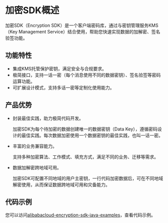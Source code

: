 # 加密SDK概述

加密SDK（Encryption SDK）是一个客户端密码库，通过与密钥管理服务KMS（Key Management Service）结合使用，帮助您快速实现数据的加解密、签名验签功能。

## 功能特性

-   集成KMS托管保护密钥，满足安全与合规要求。
-   极简接口，支持一话一密（每个消息使用不同的数据密钥）、签名验签等密码运算功能。
-   可扩展设计模式，支持多话一密等定制化使用能力。

## 产品优势

-   封装最佳实践，助力极简代码开发。

    加密SDK为每个待加密的数据创建唯一的数据密钥（Data Key），遵循密码设计的最佳实践。每次数据加密使用一个数据密钥的最佳实践，也叫一话一密。

-   丰富的业务兼容能力。

    支持多种加密算法、工作模式、填充方式，满足不同的业务、迁移等需求。

-   数据加解密跨地域可用。

    加密SDK可配置不同地域的用户主密钥，一行代码加密数据后，可在不同地域解密使用，从而保证数据跨地域可用和灾备能力。


## 代码示例

您可以访问[alibabacloud-encryption-sdk-java-examples](https://github.com/aliyun/alibabacloud-encryption-sdk-java/tree/master/src/examples)，查看代码示例。

